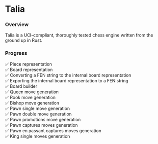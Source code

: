 # Talia

### Overview
Talia is a UCI-compliant, thoroughly tested chess engine written from the ground up in Rust.

### Progress
✅ Piece representation  
✅ Board representation  
✅ Converting a FEN string to the internal board representation  
✅ Exporting the internal board representation to a FEN string  
✅ Board builder  
✅ Queen move generation  
✅ Rook move generation  
✅ Bishop move generation  
✅ Pawn single move generation   
✅ Pawn double move generation  
✅ Pawn promotions move generation  
✅ Pawn captures moves generation  
✅ Pawn en passant captures moves generation  
✅ King single moves generation   
